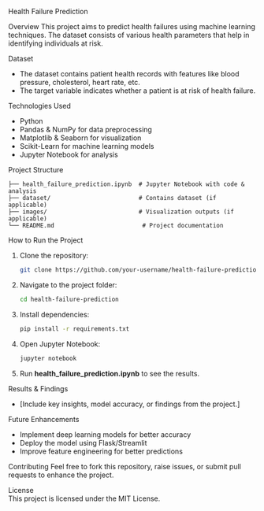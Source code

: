 Health Failure Prediction  

Overview
This project aims to predict health failures using machine learning techniques. The dataset consists of various health parameters that help in identifying individuals at risk.  

Dataset  
- The dataset contains patient health records with features like blood pressure, cholesterol, heart rate, etc.  
- The target variable indicates whether a patient is at risk of health failure.  

Technologies Used
- Python  
- Pandas & NumPy for data preprocessing  
- Matplotlib & Seaborn for visualization  
- Scikit-Learn for machine learning models  
- Jupyter Notebook for analysis  

Project Structure 
```
├── health_failure_prediction.ipynb  # Jupyter Notebook with code & analysis  
├── dataset/                         # Contains dataset (if applicable)  
├── images/                          # Visualization outputs (if applicable)  
└── README.md                         # Project documentation  
```

How to Run the Project 
1. Clone the repository:  
   ```bash
   git clone https://github.com/your-username/health-failure-prediction.git  
   ```
2. Navigate to the project folder:  
   ```bash
   cd health-failure-prediction  
   ```
3. Install dependencies:  
   ```bash
   pip install -r requirements.txt  
   ```
4. Open Jupyter Notebook:  
   ```bash
   jupyter notebook  
   ```
5. Run **health_failure_prediction.ipynb** to see the results.  

Results & Findings  
- [Include key insights, model accuracy, or findings from the project.]  

Future Enhancements 
- Implement deep learning models for better accuracy  
- Deploy the model using Flask/Streamlit  
- Improve feature engineering for better predictions  

Contributing 
Feel free to fork this repository, raise issues, or submit pull requests to enhance the project.  

License  
This project is licensed under the MIT License.  
